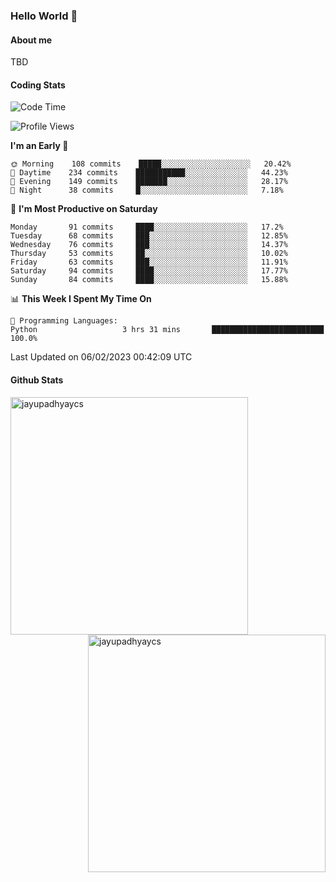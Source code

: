 ### Hello World 👋
#### About me
TBD
#### Coding Stats
<!--START_SECTION:waka-->
![Code Time](http://img.shields.io/badge/Code%20Time-346%20hrs%209%20mins-blue)

![Profile Views](http://img.shields.io/badge/Profile%20Views-1-blue)

**I'm an Early 🐤** 

```text
🌞 Morning    108 commits    █████░░░░░░░░░░░░░░░░░░░░   20.42% 
🌆 Daytime    234 commits    ███████████░░░░░░░░░░░░░░   44.23% 
🌃 Evening    149 commits    ███████░░░░░░░░░░░░░░░░░░   28.17% 
🌙 Night      38 commits     █░░░░░░░░░░░░░░░░░░░░░░░░   7.18%

```
📅 **I'm Most Productive on Saturday** 

```text
Monday       91 commits     ████░░░░░░░░░░░░░░░░░░░░░   17.2% 
Tuesday      68 commits     ███░░░░░░░░░░░░░░░░░░░░░░   12.85% 
Wednesday    76 commits     ███░░░░░░░░░░░░░░░░░░░░░░   14.37% 
Thursday     53 commits     ██░░░░░░░░░░░░░░░░░░░░░░░   10.02% 
Friday       63 commits     ███░░░░░░░░░░░░░░░░░░░░░░   11.91% 
Saturday     94 commits     ████░░░░░░░░░░░░░░░░░░░░░   17.77% 
Sunday       84 commits     ████░░░░░░░░░░░░░░░░░░░░░   15.88%

```


📊 **This Week I Spent My Time On** 

```text
💬 Programming Languages: 
Python                   3 hrs 31 mins       █████████████████████████   100.0%

```


 Last Updated on 06/02/2023 00:42:09 UTC
<!--END_SECTION:waka-->
#### Github Stats

<p  ><img align="left" src="https://github-readme-stats.vercel.app/api/top-langs?username=jayupadhyaycs&theme=tokyonight&show_icons=true&locale=en&layout=compact" alt="jayupadhyaycs" width="380px"  /> 
<img align="right" src="https://github-readme-streak-stats.herokuapp.com/?user=jayupadhyaycs&theme=tokyonight&" alt="jayupadhyaycs" width="380px"/>
</p>




<!--
**JayUpadhyayCS/JayUpadhyayCS** is a ✨ _special_ ✨ repository because its `README.md` (this file) appears on your GitHub profile.

Here are some ideas to get you started:

- 🔭 I’m currently working on ...
- 🌱 I’m currently learning ...
- 👯 I’m looking to collaborate on ...
- 🤔 I’m looking for help with ...
- 💬 Ask me about ...
- 📫 How to reach me: ...
- 😄 Pronouns: ...
- ⚡ Fun fact: ...
-->
